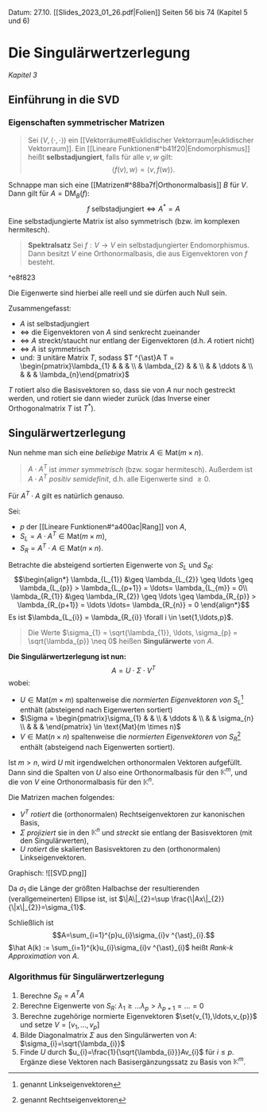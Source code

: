 Datum: 27.10.
[[Slides_2023_01_26.pdf|Folien]] Seiten 56 bis 74 (Kapitel 5 und 6)

# Die Singulärwertzerlegung
*Kapitel 3*
## Einführung in die SVD

### Eigenschaften symmetrischer Matrizen

> Sei $(V, \langle \cdot, \cdot \rangle)$ ein [[Vektorräume#Euklidischer Vektorraum|euklidischer Vektorraum]].
> Ein [[Lineare Funktionen#^b41f20|Endomorphismus]] heißt **selbstadjungiert**, falls für alle $v,w$ gilt: $$\langle f(v), w \rangle=\langle v, f(w) \rangle.$$

Schnappe man sich eine [[Matrizen#^88ba7f|Orthonormalbasis]] $B$ für $V$. Dann gilt für $A = \text{DM}_{B}(f)$: $$f \text{ selbstadjungiert} \iff A ^{\ast}=A$$
Eine selbstadjungierte Matrix ist also symmetrisch (bzw. im komplexen hermitesch).


> **Spektralsatz**
> Sei $f: V \to V$ ein selbstadjungierter Endomorphismus.
> Dann besitzt $V$ eine Orthonormalbasis, die aus Eigenvektoren von $f$ besteht.

^e8f823

Die Eigenwerte sind hierbei alle reell und sie dürfen auch Null sein.

Zusammengefasst:
- $A$ ist selbstadjungiert
- $\iff$ die Eigenvektoren von $A$ sind senkrecht zueinander
- $\iff$ $A$ streckt/staucht nur entlang der Eigenvektoren (d.h. $A$ rotiert nicht)
- $\iff$ $A$ ist symmetrisch
- und: $\exists$ unitäre Matrix $T$, sodass $T ^{\ast}A T = \begin{pmatrix}\lambda_{1} & & & \\ & \lambda_{2} & &  \\ & & \ddots &  \\ & & & \lambda_{n}\end{pmatrix}$

$T$ rotiert also die Basisvektoren so, dass sie von $A$ nur noch gestreckt werden, und rotiert sie dann wieder zurück (das Inverse einer Orthogonalmatrix $T$ ist $T ^{\ast}$).

## Singulärwertzerlegung

Nun nehme man sich eine *beliebige* Matrix $A \in \text{Mat}(m \times n)$. 
> $A \cdot A^T$ ist *immer symmetrisch* (bzw. sogar hermitesch). Außerdem ist $A \cdot A^T$ *positiv semidefinit*, d.h. alle Eigenwerte sind $\geq 0$.

Für $A^{T}\cdot A$ gilt es natürlich genauso.

Sei:
- $p$ der [[Lineare Funktionen#^a400ac|Rang]] von $A$,
- $S_{L}=A \cdot A^{T} \in \text{Mat}(m \times m)$,
- $S_{R}=A^{T} \cdot A \in \text{Mat}(n \times n)$.

Betrachte die absteigend sortierten Eigenwerte von $S_{L}$ und $S_{R}$:
$$\begin{align*}
\lambda_{L_{1}} &\geq \lambda_{L_{2}} \geq \ldots \geq \lambda_{L_{p}} > \lambda_{L_{p+1}} = \ldots= \lambda_{L_{m}} = 0\\
\lambda_{R_{1}} &\geq \lambda_{R_{2}} \geq \ldots \geq \lambda_{R_{p}} > \lambda_{R_{p+1}} = \ldots \ldots= \lambda_{R_{n}} = 0
\end{align*}$$
Es ist $\lambda_{L_{i}} = \lambda_{R_{i}} \forall i \in \set{1,\ldots,p}$.

> Die Werte $\sigma_{1} = \sqrt{\lambda_{1}}, \ldots, \sigma_{p} = \sqrt{\lambda_{p}} \neq 0$ heißen **Singulärwerte** von $A$.

**Die Singulärwertzerlegung ist nun:**
$$A = U \cdot \Sigma \cdot V^T$$
wobei:
- $U \in \text{Mat}(m \times m)$ spaltenweise die *normierten Eigenvektoren von $S_L$*[^1] enthält (absteigend nach Eigenwerten sortiert)
- $\Sigma = \begin{pmatrix}\sigma_{1} & & \\ & \ddots &  \\ & & \sigma_{n} \\ & & & \end{pmatrix} \in \text{Mat}(m \times n)$
- $V \in \text{Mat}(n \times n)$ spaltenweise die *normierten Eigenvektoren von $S_R$*[^2] enthält (absteigend nach Eigenwerten sortiert).

[^1]: genannt Linkseigenvektoren
[^2]: genannt Rechtseigenvektoren

Ist $m>n$, wird $U$ mit irgendwelchen orthonormalen Vektoren aufgefüllt. Dann sind die Spalten von $U$ also eine Orthonormalbasis für den $\mathbb{K}^m$, und die von $V$ eine Orthonormalbasis für den $\mathbb{K}^{n}$.

Die Matrizen machen folgendes:
- $V^T$ *rotiert* die (orthonormalen) Rechtseigenvektoren zur kanonischen Basis,
- $\Sigma$ *projiziert* sie in den $\mathbb{K}^{n}$ und *streckt* sie entlang der Basisvektoren (mit den Singulärwerten),
- $U$ *rotiert* die skalierten Basisvektoren zu den (orthonormalen) Linkseigenvektoren.

Graphisch:
![[SVD.png]]

Da $\sigma_{1}$ die Länge der größten Halbachse der resultierenden (verallgemeinerten) Ellipse ist, ist $\|A\|_{2}=\sup \frac{\|Ax\|_{2}}{\|x\|_{2}}=\sigma_{1}$.

Schließlich ist $$A=\sum_{i=1}^{p}u_{i}\sigma_{i}v ^{\ast}_{i}.$$
$\hat A(k) := \sum_{i=1}^{k}u_{i}\sigma_{i}v ^{\ast}_{i}$ heißt *Rank-k Approximation* von $A$.

### Algorithmus für Singulärwertzerlegung

1. Berechne $S_R = A^{T}A$
2. Berechne Eigenwerte von $S_{R}$: $\lambda_{1} \geq \ldots \lambda_{p} > \lambda_{p+1} = \ldots = 0$
3. Berechne zugehörige normierte Eigenvektoren $\set{v_{1},\ldots,v_{p}}$ und setze $V = \left[v_{1},\ldots,v_{p}\right]$
4. Bilde Diagonalmatrix $\Sigma$ aus den Singulärwerten von $A$: $\sigma_{i}=\sqrt{\lambda_{i}}$
5. Finde $U$ durch $u_{i}=\frac{1}{\sqrt{\lambda_{i}}}Av_{i}$ für $i \leq p$. Ergänze diese Vektoren nach Basisergänzungssatz zu Basis von $\mathbb{K}^{m}$.